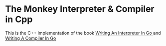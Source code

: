 # The Monkey Interpreter & Compiler in Cpp

This is the C++ implementation of the book [Writing An Interpreter In Go
](https://interpreterbook.com/) and [Writing A Compiler In Go
](https://compilerbook.com/)
